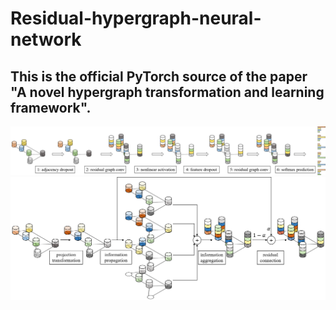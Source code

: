 # Residual-hypergraph-neural-network
## This is the official PyTorch source of the paper "A novel hypergraph transformation and learning framework".
![](https://github.com/liu6zijian/Residual-hypergraph-neural-network/blob/main/pic/pipeline_a.png)
![](https://github.com/liu6zijian/Residual-hypergraph-neural-network/blob/main/pic/pipeline_b.png)
